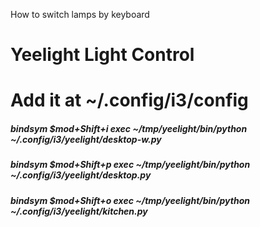 How to switch lamps by keyboard

# Yeelight Light Control
# Add it at ~/.config/i3/config
##### bindsym $mod+Shift+i exec ~/tmp/yeelight/bin/python ~/.config/i3/yeelight/desktop-w.py
##### bindsym $mod+Shift+p exec ~/tmp/yeelight/bin/python ~/.config/i3/yeelight/desktop.py
##### bindsym $mod+Shift+o exec ~/tmp/yeelight/bin/python ~/.config/i3/yeelight/kitchen.py
